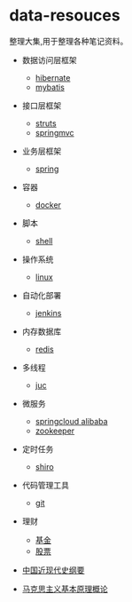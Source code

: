 # data-resouces
整理大集,用于整理各种笔记资料。

- 数据访问层框架
  - [hibernate]()
  - [mybatis]()
- 接口层框架
  - [struts]()
  - [springmvc]()
- 业务层框架
  - [spring]()

- 容器
  - [docker](docker/docker.md)

- 脚本
  - [shell](shell/shell.md)

- 操作系统
  - [linux](linux/linux.md)

- 自动化部署
  - [jenkins](jenkins/jenkins.md)
- 内存数据库
  - [redis](redis/redis.md)

- 多线程
  - [juc](juc/juc.md)

- 微服务
  - [springcloud alibaba](springcloud/SpringCloudAlibaba.md)
  - [zookeeper](zookeeper/zookeeper.md)

- 定时任务
  - [shiro](shiro/shiro.md)
- 代码管理工具
  - [git](git/git.md)

- 理财
  - [基金](基金理财课/基金理财课.md)
  - [股票](股票/股票.md)

- [中国近现代史纲要](中国近现代史纲要/中国近现代史纲要.md)
- [马克思主义基本原理概论](马克思主义基本原理概论/马克思主义基本原理概论.md)

